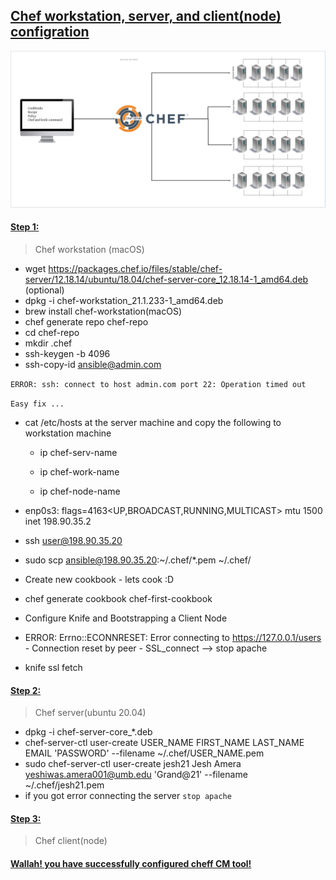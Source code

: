 ## [Chef workstation, server, and client(node) configration](https://github.com/simulationpoint)
![chef](./src/chef/1.png)

#### [Step 1:](https://github.com/simulationpoint/cheff-ws-server-node/edit/main/README.md)

> Chef workstation (macOS)

*  wget https://packages.chef.io/files/stable/chef-server/12.18.14/ubuntu/18.04/chef-server-core_12.18.14-1_amd64.deb (optional)
* dpkg -i chef-workstation_21.1.233-1_amd64.deb
* brew install chef-workstation(macOS)
* chef generate repo chef-repo
* cd chef-repo
* mkdir .chef
* ssh-keygen -b 4096
* ssh-copy-id ansible@admin.com

`ERROR: ssh: connect to host admin.com port 22: Operation timed out`

`Easy fix ...`

* cat /etc/hosts at the server machine and copy the following to workstation machine

	*  ip chef-serv-name
	
	*  ip chef-work-name
	
	*  ip chef-node-name
* enp0s3: flags=4163<UP,BROADCAST,RUNNING,MULTICAST>  mtu 1500
        inet 198.90.35.2
* ssh user@198.90.35.20
* sudo scp ansible@198.90.35.20:~/.chef/*.pem ~/.chef/

* Create new cookbook - lets cook :D
* chef generate cookbook chef-first-cookbook
* Configure Knife and Bootstrapping a Client Node
* ERROR: Errno::ECONNRESET: Error connecting to https://127.0.0.1/users - Connection reset by 	peer - SSL_connect --> stop apache
   
   
   
   
   
   
* knife ssl fetch

#### [Step 2:](https://github.com/simulationpoint/cheff-ws-server-node/edit/main/README.md)
> Chef server(ubuntu 20.04)

* dpkg -i chef-server-core_*.deb
* chef-server-ctl user-create USER_NAME FIRST_NAME LAST_NAME EMAIL 'PASSWORD' --filename 	~/.chef/USER_NAME.pem
* sudo chef-server-ctl user-create jesh21 Jesh Amera yeshiwas.amera001@umb.edu 'Grand@21' --filename ~/.chef/jesh21.pem
* if you got error connecting the server `stop apache`


#### [Step 3:](https://github.com/simulationpoint/cheff-ws-server-node/edit/main/README.md)
> Chef client(node)



#### [Wallah! you have successfully configured cheff CM tool!](https://github.com/simulationpoint)
